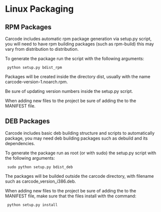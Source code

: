 # Linux Packaging #

## RPM Packages ##

Carcode includes automatic rpm package generation via setup.py script, you will need to have rpm building packages (such as rpm-build) this may vary from distribution to distribution.

To generate the package run the script with the following arguments:

```
 python setup.py bdist_rpm
```

Packages will be created inside the directory dist, usually with the name carcode-version-1.noarch.rpm.

Be sure of updating version numbers inside the setup.py script.

When adding new files to the project be sure of adding the to the MANIFEST file.

## DEB Packages ##

Carcode includes basic deb building structure and scripts to automatically package, you may need deb building packages such as debuild and its dependencies.

To generate the package run as root (or with sudo) the setup.py script with the following arguments:

```
 sudo python setup.py bdist_deb
```

The packages will be builded outside the carcode directory, with filename such as carcode\_version\_i386.deb.

When adding new files to the project be sure of adding the to the MANIFEST file, make sure that the files install with the command:

```
 python setup.py install
```